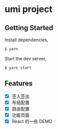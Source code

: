 # umi project

## Getting Started

Install dependencies,

```bash
$ yarn
```

Start the dev server,

```bash
$ yarn start
```

## Features

* [x] 签入签出
* [x] 布局配置
* [X] 路由配置
* [x] 功能页面
* [x] React 的一些 DEMO
